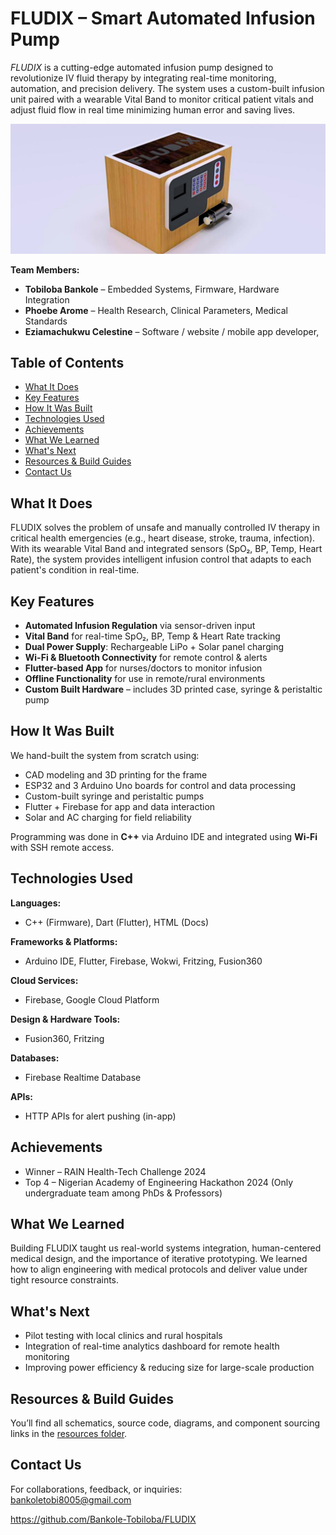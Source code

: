 # FLUDIX – Smart Automated Infusion Pump

*FLUDIX* is a cutting-edge automated infusion pump designed to revolutionize IV fluid therapy by integrating real-time monitoring, automation, and precision delivery. The system uses a custom-built infusion unit paired with a wearable Vital Band to monitor critical patient vitals and adjust fluid flow in real time minimizing human error and saving lives.

![FLUDIX](images/Fludix3D.jpg)

**Team Members:**
- **Tobiloba Bankole** – Embedded Systems, Firmware, Hardware Integration  
- **Phoebe Arome** – Health Research, Clinical Parameters, Medical Standards  
- **Eziamachukwu Celestine** – Software / website / mobile app developer,

## Table of Contents
- [What It Does](#what-it-does)
- [Key Features](#key-features)
- [How It Was Built](#how-it-was-built)
- [Technologies Used](#technologies-used)
- [Achievements](#achievements)
- [What We Learned](#what-we-learned)
- [What's Next](#whats-next)
- [Resources & Build Guides](#resources--build-guides)
- [Contact Us](#contact-us)

  
## What It Does

FLUDIX solves the problem of unsafe and manually controlled IV therapy in critical health emergencies (e.g., heart disease, stroke, trauma, infection). With its wearable Vital Band and integrated sensors (SpO₂, BP, Temp, Heart Rate), the system provides intelligent infusion control that adapts to each patient's condition in real-time.

## Key Features

- **Automated Infusion Regulation** via sensor-driven input
- **Vital Band** for real-time SpO₂, BP, Temp & Heart Rate tracking
- **Dual Power Supply**: Rechargeable LiPo + Solar panel charging
- **Wi-Fi & Bluetooth Connectivity** for remote control & alerts
- **Flutter-based App** for nurses/doctors to monitor infusion
- **Offline Functionality** for use in remote/rural environments
- **Custom Built Hardware** – includes 3D printed case, syringe & peristaltic pump

## How It Was Built

We hand-built the system from scratch using:
- CAD modeling and 3D printing for the frame
- ESP32 and 3 Arduino Uno boards for control and data processing
- Custom-built syringe and peristaltic pumps
- Flutter + Firebase for app and data interaction
- Solar and AC charging for field reliability

Programming was done in **C++** via Arduino IDE and integrated using **Wi-Fi** with SSH remote access.

## Technologies Used

**Languages:**  
- C++ (Firmware), Dart (Flutter), HTML (Docs)

**Frameworks & Platforms:**  
- Arduino IDE, Flutter, Firebase, Wokwi, Fritzing, Fusion360

**Cloud Services:**  
- Firebase, Google Cloud Platform

**Design & Hardware Tools:**  
- Fusion360, Fritzing


**Databases:**  
- Firebase Realtime Database

**APIs:**  
- HTTP APIs for alert pushing (in-app)

## Achievements

- Winner – RAIN Health-Tech Challenge 2024
- Top 4 – Nigerian Academy of Engineering Hackathon 2024 (Only undergraduate team among PhDs & Professors)

## What We Learned

Building FLUDIX taught us real-world systems integration, human-centered medical design, and the importance of iterative prototyping. We learned how to align engineering with medical protocols and deliver value under tight resource constraints.

## What's Next

- Pilot testing with local clinics and rural hospitals  
- Integration of real-time analytics dashboard for remote health monitoring  
- Improving power efficiency & reducing size for large-scale production  

## Resources & Build Guides

You’ll find all schematics, source code, diagrams, and component sourcing links in the [resources folder](./resources).

## Contact Us

For collaborations, feedback, or inquiries:  
bankoletobi8005@gmail.com

https://github.com/Bankole-Tobiloba/FLUDIX


